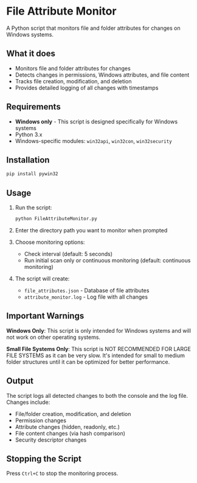 # File Attribute Monitor

A Python script that monitors file and folder attributes for changes on Windows systems.

## What it does

- Monitors file and folder attributes for changes
- Detects changes in permissions, Windows attributes, and file content
- Tracks file creation, modification, and deletion
- Provides detailed logging of all changes with timestamps

## Requirements

- **Windows only** - This script is designed specifically for Windows systems
- Python 3.x
- Windows-specific modules: `win32api`, `win32con`, `win32security`

## Installation

```bash
pip install pywin32
```

## Usage

1. Run the script:
   ```bash
   python FileAttributeMonitor.py
   ```

2. Enter the directory path you want to monitor when prompted

3. Choose monitoring options:
   - Check interval (default: 5 seconds)
   - Run initial scan only or continuous monitoring (default: continuous monitoring)

4. The script will create:
   - `file_attributes.json` - Database of file attributes
   - `attribute_monitor.log` - Log file with all changes

## Important Warnings

**Windows Only**: This script is only intended for Windows systems and will not work on other operating systems.

**Small File Systems Only**: This script is NOT RECOMMENDED FOR LARGE FILE SYSTEMS as it can be very slow. It's intended for small to medium folder structures until it can be optimized for better performance.

## Output

The script logs all detected changes to both the console and the log file. Changes include:
- File/folder creation, modification, and deletion
- Permission changes
- Attribute changes (hidden, readonly, etc.)
- File content changes (via hash comparison)
- Security descriptor changes

## Stopping the Script

Press `Ctrl+C` to stop the monitoring process.
